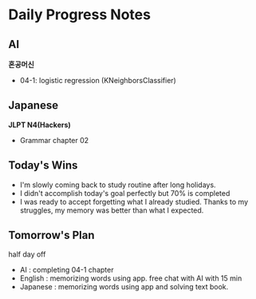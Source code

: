 # Daily Progress Notes

## AI
**혼공머신**
- 04-1: logistic regression (KNeighborsClassifier)

## Japanese
**JLPT N4(Hackers)**
- Grammar chapter 02


## Today's Wins
- I'm slowly coming back to study routine after long holidays.
- I didn't accomplish today's goal perfectly but 70% is completed 
- I was ready to accept forgetting what I already studied. Thanks to my struggles, my memory was better than what I expected.

## Tomorrow's Plan
half day off 
- AI : completing 04-1 chapter
- English : memorizing words using app. free chat with AI with 15 min
- Japanese : memorizing words using app and solving text book.